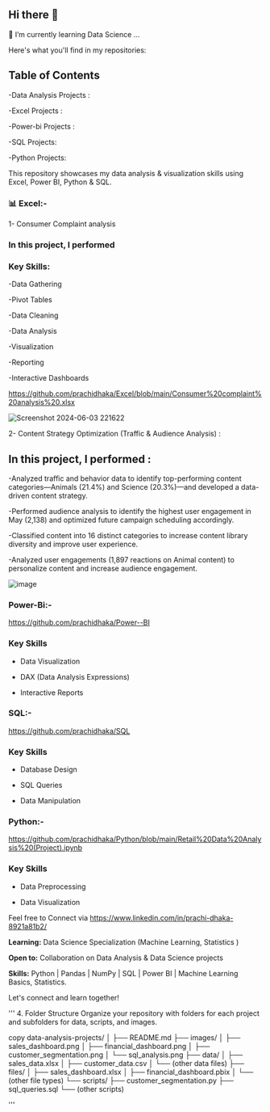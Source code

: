 ## Hi there 👋
  
🌱 I’m currently learning Data Science ...

Here's what you'll find in my repositories:

## Table of Contents

-Data Analysis Projects :

-Excel Projects :

-Power-bi Projects :

-SQL Projects:

-Python Projects:


This repository showcases my data analysis & visualization skills using Excel, Power BI, Python & SQL. 

### 📊 Excel:-

1- Consumer Complaint analysis 

### In this project, I performed 

### Key Skills:
-Data Gathering 

-Pivot Tables

-Data Cleaning 

-Data Analysis

-Visualization

-Reporting 

-Interactive Dashboards

https://github.com/prachidhaka/Excel/blob/main/Consumer%20complaint%20analysis%20.xlsx

![Screenshot 2024-06-03 221622](https://github.com/prachidhaka/prachidhaka/assets/100430962/82ab637f-69ed-4674-829a-e6bb0b019c40)


2- Content Strategy Optimization (Traffic & Audience Analysis) :

## In this project, I performed :

-Analyzed traffic and behavior data to identify top-performing content categories—Animals (21.4%) and Science (20.3%)—and developed a data-driven content strategy.

-Performed audience analysis to identify the highest user engagement in May (2,138) and optimized future campaign scheduling accordingly.

-Classified content into 16 distinct categories to increase content library diversity and improve user experience.

-Analyzed user engagements (1,897 reactions on Animal content) to personalize content and increase audience engagement.


![image](https://github.com/prachidhaka/prachidhaka/assets/100430962/000eb264-a1d5-487d-9cbd-54ea0b4c9710)


### Power-Bi:-

https://github.com/prachidhaka/Power--BI

### Key Skills

- Data Visualization

- DAX (Data Analysis Expressions)

- Interactive Reports

### SQL:-

https://github.com/prachidhaka/SQL

### Key Skills

- Database Design

- SQL Queries

- Data Manipulation


### Python:-

https://github.com/prachidhaka/Python/blob/main/Retail%20Data%20Analysis%20(Project).ipynb

### Key Skills

- Data Preprocessing

- Data Visualization

Feel free to Connect via https://www.linkedin.com/in/prachi-dhaka-8921a81b2/

**Learning:** Data Science Specialization (Machine Learning, Statistics ) 

**Open to:** Collaboration on Data Analysis & Data Science projects

**Skills:** Python | Pandas | NumPy | SQL | Power BI | Machine Learning Basics, Statistics. 

Let's connect and learn together! 





'''
4. Folder Structure
Organize your repository with folders for each project and subfolders for data, scripts, and images.

copy
data-analysis-projects/
│
├── README.md
├── images/
│   ├── sales_dashboard.png
│   ├── financial_dashboard.png
│   ├── customer_segmentation.png
│   └── sql_analysis.png
├── data/
│   ├── sales_data.xlsx
│   ├── customer_data.csv
│   └── (other data files)
├── files/
│   ├── sales_dashboard.xlsx
│   ├── financial_dashboard.pbix
│   └── (other file types)
└── scripts/
    ├── customer_segmentation.py
    ├── sql_queries.sql
    └── (other scripts)

'''
